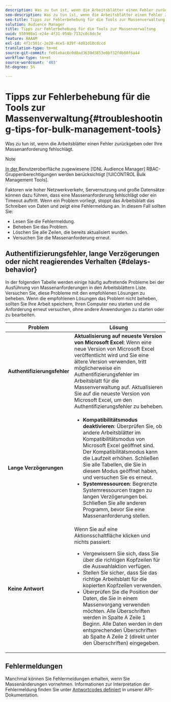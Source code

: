 ```yaml
---
description: Was zu tun ist, wenn die Arbeitsblätter einen Fehler zurückgeben oder Ihre Massenanforderung fehlschlägt.
seo-description: Was zu tun ist, wenn die Arbeitsblätter einen Fehler zurückgeben oder Ihre Massenanforderung fehlschlägt.
seo-title: Tipps zur Fehlerbehebung für die Tools zur Massenverwaltung
solution: Audience Manager
title: Tipps zur Fehlerbehebung für die Tools zur Massenverwaltung
uuid: 550908a1-e24e-4f31-954b-7132c0c8dc3e
feature: BAAAM
exl-id: 4f1c501c-2e28-4ce5-829f-4d81d10cdccd
translation-type: tm+mt
source-git-commit: fe01ebac8c0d0ad3630d3853e0bf32f0b00f6a44
workflow-type: tm+mt
source-wordcount: '403'
ht-degree: 5%

---
```


# Tipps zur Fehlerbehebung für die Tools zur Massenverwaltung{#troubleshooting-tips-for-bulk-management-tools}

Was zu tun ist, wenn die Arbeitsblätter einen Fehler zurückgeben oder Ihre Massenanforderung fehlschlägt.



<!-- 

<p>r_bulk_troubleshoot.xml </p>

 -->

>[!NOTE]
>
>[In der ](../../features/administration/administration-overview.md) Benutzeroberfläche zugewiesene  [!DNL Audience Manager] RBAC-Gruppenberechtigungen werden berücksichtigt  [!UICONTROL Bulk Management Tools].

Faktoren wie hoher Netzwerkverkehr, Servernutzung und große Datensätze können dazu führen, dass eine Massenanforderung fehlschlägt oder ein Timeout auftritt. Wenn ein Problem vorliegt, stoppt das Arbeitsblatt das Schreiben von Daten und zeigt eine Fehlermeldung an. In diesem Fall sollten Sie:

* Lesen Sie die Fehlermeldung.
* Beheben Sie das Problem.
* Löschen Sie alle Zeilen, die bereits aktualisiert wurden.
* Versuchen Sie die Massenanforderung erneut.

## Authentifizierungsfehler, lange Verzögerungen oder nicht reagierendes Verhalten {#delays-behavior}

In der folgenden Tabelle werden einige häufig auftretende Probleme bei der Ausführung von Massenanforderungen in den Arbeitsblättern Liste. Versuchen Sie, diese Probleme mit den empfohlenen Lösungen zu beheben. Wenn die empfohlenen Lösungen das Problem nicht beheben, sollten Sie Ihre Arbeit speichern, Ihren Computer neu starten und die Anforderung erneut versuchen, ohne andere Anwendungen zu starten oder zu bearbeiten.

<table id="table_AC6FB99402214A4EAC6E709465BB67AF"> 
 <thead> 
  <tr> 
   <th colname="col1" class="entry"> Problem </th> 
   <th colname="col2" class="entry"> Lösung </th> 
  </tr> 
 </thead>
 <tbody> 
  <tr> 
   <td colname="col1"> <b>Authentifizierungsfehler</b> </td> 
   <td colname="col2"> 
    <b>Aktualisierung auf neueste Version von Microsoft Excel</b>: Wenn eine neue Version von Microsoft Excel veröffentlicht wird und Sie eine ältere Version verwenden, tritt möglicherweise ein Authentifizierungsfehler im Arbeitsblatt für die Massenverwaltung auf. Aktualisieren Sie auf die neueste Version von Microsoft Excel, um den Authentifizierungsfehler zu beheben.
</td> 
  </tr> 
  <tr> 
   <td colname="col1"> <b>Lange Verzögerungen</b> </td> 
   <td colname="col2"> 
    <ul id="ul_AA6F414024B2475AB1C0B46DC3FF0B36"> 
     <li id="li_ECC83AC39D7142519AA9A223DB8FCF23"> <b>Kompatibilitätsmodus deaktivieren</b>: Überprüfen Sie, ob andere Arbeitsblätter im Kompatibilitätsmodus von Microsoft Excel geöffnet sind. Der Kompatibilitätsmodus kann die Laufzeit erhöhen. Schließen Sie alle Tabellen, die Sie in diesem Modus geöffnet haben, und versuchen Sie es erneut. </li> 
     <li id="li_234BFCF563234DE198884F33AB75280D"> <b>Systemressourcen</b>: Begrenzte Systemressourcen tragen zu langen Verzögerungen bei. Schließen Sie alle anderen Programm, bevor Sie eine Massenanforderung stellen. </li> 
    </ul> </td> 
  </tr> 
  <tr> 
   <td colname="col1"> <b>Keine Antwort</b> </td> 
   <td colname="col2">Wenn Sie auf eine Aktionsschaltfläche klicken und nichts passiert: 
    <ul id="ul_142E63CDD556414AB639E51734FEDBCF"> 
     <li id="li_DBB6C819603D46B5AECC9C854FDAFDF1">Vergewissern Sie sich, dass Sie über die richtigen Kopfzeilen für die Auswahlaktion verfügen. </li> 
     <li id="li_391C9031907A4085BDAD42054960045C">Stellen Sie sicher, dass Sie das richtige Arbeitsblatt für die kopierten Kopfzeilen verwenden. </li> 
     <li id="li_76A7241989204933858621FAAB5C3408">Überprüfen Sie die Position der Daten, die Sie in einem Massenvorgang verwenden möchten. Alle Überschriften werden in Spalte A Zeile 1 Beginn. Alle Daten werden in den entsprechenden Überschriften ab Spalte A Zeile 2 (direkt unter den Überschriften) eingegeben. </li> 
    </ul> </td> 
  </tr> 
 </tbody> 
</table>

## Fehlermeldungen

Manchmal können Sie Fehlermeldungen erhalten, wenn Sie Massenänderungen vornehmen. Informationen zur Interpretation der Fehlermeldung finden Sie unter [Antwortcodes definiert](/help/using/api/rest-api-main/aam-api-getting-started.md) in unserer API-Dokumentation.
